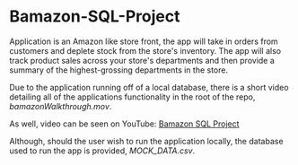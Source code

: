 # Bamazon-SQL-Project
Application is an Amazon like store front, the app will take in orders from customers and deplete stock from the store's inventory. The app will also track product sales across your store's departments and then provide a summary of the highest-grossing departments in the store.

Due to the application running off of a local database, there is a short video detailing all of the applications functionality in the root of the repo, *bamazonWalkthrough.mov*.

As well, video can be seen on YouTube: [Bamazon SQL Project](https://youtu.be/hABJdMb7dXM)

Although, should the user wish to run the application locally, the database used to run the app is provided, *MOCK_DATA.csv*.


